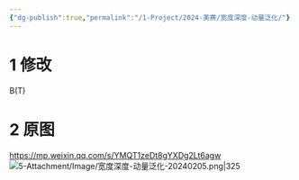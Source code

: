 ```yaml
---
{"dg-publish":true,"permalink":"/1-Project/2024-美赛/宽度深度-动量泛化/"}
---
```


# 1 修改
B(T)
# 2 原图
https://mp.weixin.qq.com/s/YMQT1zeDt8gYXDg2Lt6agw
![5-Attachment/Image/宽度深度-动量泛化-20240205.png|325](/img/user/5-Attachment/Image/%E5%AE%BD%E5%BA%A6%E6%B7%B1%E5%BA%A6-%E5%8A%A8%E9%87%8F%E6%B3%9B%E5%8C%96-20240205.png)